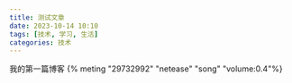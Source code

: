 ```yaml
---
title: 测试文章
date: 2023-10-14 10:10 
tags: [技术, 学习, 生活]
categories: 技术
---
```


我的第一篇博客
{% meting "29732992" "netease" "song" "volume:0.4"%}